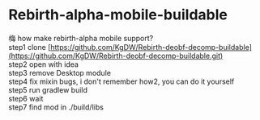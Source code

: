 # Rebirth-alpha-mobile-buildable
梅
how make rebirth-alpha mobile support?<br>
step1 clone [https://github.com/KgDW/Rebirth-deobf-decomp-buildable](https://github.com/KgDW/Rebirth-deobf-decomp-buildable.git)<br>
step2 open with idea<br>
step3 remove Desktop module<br>
step4 fix mixin bugs, i don't remember how2, you can do it yourself<br>
step5 run gradlew build<br>
step6 wait<br>
step7 find mod in ./build/libs<br>
